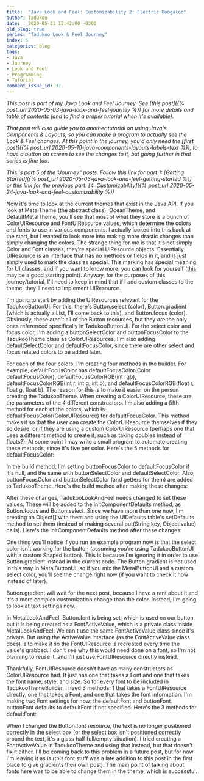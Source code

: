 ```yaml
---
title:  "Java Look and Feel: Customizability 2: Electric Boogaloo"
author: Tadukoo
date:   2020-05-31 15:42:00 -0300
old_blog: true
series: "Tadukoo Look & Feel Journey"
index: 5
categories: blog
tags: 
- Java
- Journey
- Look and Feel
- Programming
- Tutorial
comment_issue_id: 37
---
```

*This post is part of my Java Look and Feel Journey. See [this post]({% post_url 2020-05-03-java-look-and-feel-journey %}) for more details and table of contents (and to find a proper tutorial when it's available).*

*That post will also guide you to another tutorial on using Java's Components & Layouts, so you can make a program to actually see the Look & Feel changes. At this point in the journey, you'd only need the 
[first post]({% post_url 2020-05-10-java-components-layouts-labels-text %}), to have a button on screen to see the changes to it, but going further in that series is fine too.*

*This is part 5 of the "Journey" posts. Follow this link for part 1: [Getting Started]({% post_url 2020-05-03-java-look-and-feel-getting-started %}) or this link for the previous part: 
[4. Customizability]({% post_url 2020-05-24-java-look-and-feel-customizability %})*

Now it's time to look at the current themes that exist in the Java API. If you look at MetalTheme (the abstract class), OceanTheme, and DefaultMetalTheme, you'll see that most of what they store is a bunch of 
ColorUIResource and FontUIResource values, which determine the colors and fonts to use in various components. I actually looked into this back at the start, but I wanted to look more into making more drastic 
changes than simply changing the colors. The strange thing for me is that it's not simply Color and Font classes, they're special UIResource objects. Essentially UIResource is an interface that has no methods 
or fields in it, and is just simply used to mark the class as special. This marking has special meaning for UI classes, and if you want to know more, you can look for yourself 
([this](https://docs.oracle.com/javase/8/docs/api/javax/swing/plaf/UIResource.html) may be a good starting point). Anyway, for the purposes of this  journey/tutorial, I'll need to keep in mind that if I add 
custom classes to the theme, they'll need to implement UIResource.

I'm going to start by adding the UIResources relevant for the TadukooButtonUI. For this, there's Button.select (color), Button.gradient (which is actually a List, I'll come back to this), and Button.focus 
(color). Obviously, these aren't all of the Button resources, but they <i>are </i>the only ones referenced specifically in TadukooButtonUI. For the select color and focus color, I'm adding a buttonSelectColor 
and buttonFocusColor to the TadukooTheme class as ColorUIResources. I'm also adding defaultSelectColor and defaultFocusColor, since there are other select and focus related colors to be added later.

For each of the four colors, I'm creating four methods in the builder. For example, defaultFocusColor has defaultFocusColor(Color defaultFocusColor), defaultFocusColorRGB(int rgb), 
defaultFocusColorRGB(int r, int g, int b), and defaultFocusColorRGB(float r, float g, float b). The reason for this is to make it easier on the person creating the TadukooTheme. When creating a ColorUIResource, 
these are the parameters of the 4 different constructors. I'm also adding a fifth method for each of the colors, which is defaultFocusColor(ColorUIResource) for defaultFocusColor. This method makes it so that 
the user can create the ColorUIResource themselves if they so desire, or if they are using a custom ColorUIResource (perhaps one that uses a different method to create it, such as taking doubles instead of 
floats?). At some point I may write a small program to automate creating these methods, since it's five per color. Here's the 5 methods for defaultFocusColor:

<script src="https://gist.github.com/Tadukoo/2800cf6e83bd5ee26d2c127dc7b6fb72.js"></script>

In the build method, I'm setting buttonFocusColor to defaultFocusColor if it's null, and the same with buttonSelectColor and defaultSelectColor. Also, buttonFocusColor and buttonSelectColor (and getters for 
them) are added to TadukooTheme. Here's the build method after making these changes:

<script src="https://gist.github.com/Tadukoo/9dea4ccfc0a7a7583831b3b6d6944ff2.js"></script>

After these changes, TadukooLookAndFeel needs changed to set these values. These will be added to the initComponentDefaults method, as Button.focus and Button.select. Since we have more than one now, I'm 
creating an Object[] with them and using the UIDefaults table's setDefaults method to set them (instead of making several put(String key, Object value) calls). Here's the initComponentDefaults method after 
these changes:

<script src="https://gist.github.com/Tadukoo/e984a8e67fbeee5b4f286ba10ea70d9c.js"></script>

One thing you'll notice if you run an example program now is that the select color isn't working for the button (assuming you're using TadukooButtonUI with a custom Shaped button). This is because I'm ignoring 
it in order to use Button.gradient instead in the current code. The Button.gradient is not used in this way in MetalButtonUI, so if you mix the MetalButtonUI and a custom select color, you'll see the change right 
now (if you want to check it now instead of later).

Button.gradient will wait for the next post, because I have a rant about it and it's a more complex customization change than the color. Instead, I'm going to look at text settings now.

In MetalLookAndFeel, Button.font is being set, which is used on our button, but it is being created as a FontActiveValue, which is a private class inside MetalLookAndFeel. We can't use the same FontActiveValue 
class since it's private. But using the ActiveValue interface (as the FontActiveValue class does) is to make it so the FontUIResource is recreated every time the value's grabbed. I don't see why this would need 
done on a font, so I'm not planning to reuse it, and I'll just use FontUIResource directly instead.

Thankfully, FontUIResource doesn't have as many constructors as ColorUIResource had. It just has one that takes a Font and one that takes the font name, style, and size. So for every font to be included in 
TadukooThemeBuilder, I need 3 methods: 1 that takes a FontUIResource directly, one that takes a Font, and one that takes the font information. I'm making two Font settings for now: the defaultFont and buttonFont. 
buttonFont defaults to defaultFont if not specified. Here's the 3 methods for defaultFont:

<script src="https://gist.github.com/Tadukoo/7b38e6675b5a01f910c8670f5c81d199.js"></script>

When I changed the Button.font resource, the text is no longer positioned correctly in the select box (or the select box isn't positioned correctly around the text, it's a glass half full/empty situation). I 
tried creating a FontActiveValue in TadukooTheme and using that instead, but that doesn't fix it either. I'll be coming back to this problem in a future post, but for now I'm leaving it as is (this font stuff 
was a late addition to this post in the first place to give gradients their own post). The main point of talking about fonts here was to be able to change them in the theme, which is successful.
